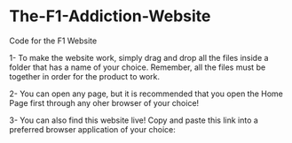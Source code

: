 # The-F1-Addiction-Website
Code for the F1 Website

1- To make the website work, simply drag and drop all the files inside a folder that has a name of your choice.
Remember, all the files must be together in order for the product to work.

2- You can open any page, but it is recommended that you open the Home Page first through any oher browser of your choice!

3- You can also find this website live! Copy and paste this link into a preferred browser application of your choice:

